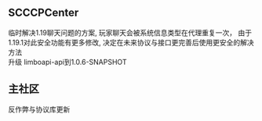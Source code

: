 ## SCCCPCenter
临时解决1.19聊天问题的方案, 玩家聊天会被系统信息类型在代理重复一次， 由于1.19.1对此安全功能有更多修改, 决定在未来协议与接口更完善后使用更安全的解决方法  
升级 limboapi-api到1.0.6-SNAPSHOT  
## 主社区
反作弊与协议库更新  
